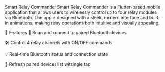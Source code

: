 Smart Relay Commander Smart Relay Commander is a Flutter-based mobile application that allows users to wirelessly control up to four relay modules via Bluetooth. The app is designed with a sleek, modern interface and built-in animations, making relay operations both intuitive and visually appealing.

🚀 Features 📶 Scan and connect to paired Bluetooth devices

🛠 Control 4 relay channels with ON/OFF commands

💡 Real-time Bluetooth status and connection state

🔄 Refresh paired devices list witsingle tap